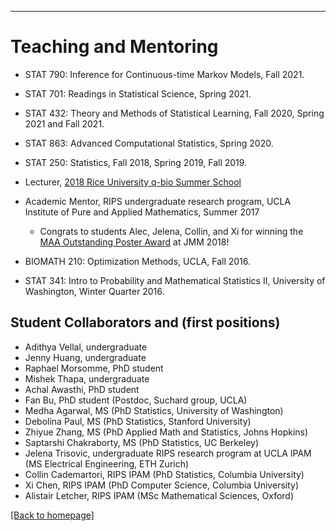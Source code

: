 ---
# [](#header-1)Teaching and Mentoring
* STAT 790: Inference for Continuous-time Markov Models, Fall 2021.
* STAT 701: Readings in Statistical Science, Spring 2021.

* STAT 432: Theory and Methods of Statistical Learning, Fall 2020, Spring 2021 and Fall 2021.

* STAT 863: Advanced Computational Statistics, Spring 2020.

* STAT 250: Statistics, Fall 2018, Spring 2019, Fall 2019.

* Lecturer, [2018 Rice University q-bio Summer School](http://q-bio.org/wp/qbss/2018lecturers/) 

* Academic Mentor, RIPS undergraduate research program, UCLA Institute of Pure and Applied Mathematics, Summer 2017
	* Congrats to students Alec, Jelena, Collin, and Xi for winning the [MAA Outstanding Poster Award](http://www.ipam.ucla.edu/news/rips-students-receive-outstanding-poster-awards-at-jmm/) at JMM 2018!
	
* BIOMATH 210: Optimization Methods, UCLA, Fall 2016. 

* STAT 341: Intro to Probability and Mathematical Statistics II, University of Washington, Winter Quarter 2016. 


Student Collaborators and (first positions)
-------
* Adithya Vellal, undergraduate 
* Jenny Huang, undergraduate
* Raphael Morsomme, PhD student
* Mishek Thapa, undergraduate
* Achal Awasthi, PhD student
* Fan Bu, PhD student (Postdoc, Suchard group, UCLA)
* Medha Agarwal, MS (PhD Statistics, University of Washington)
* Debolina Paul, MS (PhD Statistics, Stanford University)
* Zhiyue Zhang, MS (PhD Applied Math and Statistics, Johns Hopkins)
* Saptarshi Chakraborty, MS (PhD Statistics, UC Berkeley)
* Jelena Trisovic, undergraduate RIPS research program at UCLA IPAM (MS Electrical Engineering, ETH Zurich)
* Collin Cademartori, RIPS IPAM (PhD Statistics, Columbia University)
* Xi Chen, RIPS IPAM  (PhD Computer Science, Columbia University)
* Alistair Letcher, RIPS IPAM (MSc Mathematical Sciences, Oxford)


[ [Back to homepage] ](./)
